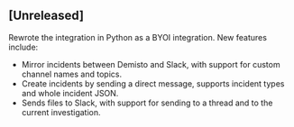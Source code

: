## [Unreleased]
Rewrote the integration in Python as a BYOI integration. New features include:
  - Mirror incidents between Demisto and Slack, with support for custom channel names and topics.
  - Create incidents by sending a direct message, supports incident types and whole incident JSON.
  - Sends files to Slack, with support for sending to a thread and to the current investigation.